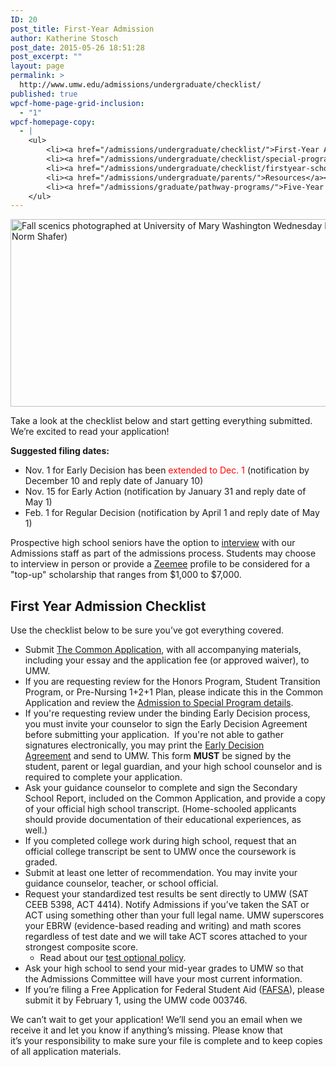 ```yaml
---
ID: 20
post_title: First-Year Admission
author: Katherine Stosch
post_date: 2015-05-26 18:51:28
post_excerpt: ""
layout: page
permalink: >
  http://www.umw.edu/admissions/undergraduate/checklist/
published: true
wpcf-home-page-grid-inclusion:
  - "1"
wpcf-homepage-copy:
  - |
    <ul>
     	<li><a href="/admissions/undergraduate/checklist/">First-Year Admission Checklist</a></li>
     	<li><a href="/admissions/undergraduate/checklist/special-programs/">Admission to Special Programs</a></li>
     	<li><a href="/admissions/undergraduate/checklist/firstyear-scholarships/">First-Year Scholarships</a></li>
     	<li><a href="/admissions/undergraduate/parents/">Resources</a></li>
     	<li><a href="/admissions/graduate/pathway-programs/">Five-Year Pathways</a></li>
    </ul>
---
```

<img class="alignnone wp-image-48248 size-full" src="http://www.umw.edu/admissions/wp-content/uploads/sites/6/2015/05/FER-Fall-Scene.jpg" alt="Fall scenics photographed at University of Mary Washington Wednesday November 17, 2010. (Photo by Norm Shafer)" width="700" height="300" />

Take a look at the checklist below and start getting everything submitted. We’re excited to read your application!

<strong>Suggested filing dates:</strong>
<ul>
 	<li>Nov. 1 for Early Decision has been <span style="color: #ff0000">extended to Dec. 1 </span>(notification by December 10 and reply date of January 10)</li>
 	<li>Nov. 15 for Early Action (notification by January 31 and reply date of May 1)</li>
 	<li>Feb. 1 for Regular Decision (notification by April 1 and reply date of May 1)</li>
</ul>
Prospective high school seniors have the option to <a href="https://umw.askadmissions.net/Portal/EI/GroupUrl?gid=53045964a5260b561642578a0eff909e407e44">interview</a> with our Admissions staff as part of the admissions process. Students may choose to interview in person or provide a <a href="https://www.zeemee.com/">Zeemee</a> profile to be considered for a "top-up" scholarship that ranges from $1,000 to $7,000.
<h2>First Year Admission Checklist</h2>
Use the checklist below to be sure you’ve got everything covered.
<ul>
 	<li>Submit <a href="https://apply.commonapp.org/Login">The Common Application</a>, with all accompanying materials, including your essay and the application fee (or approved waiver), to UMW.</li>
 	<li>If you are requesting review for the Honors Program, Student Transition Program, or Pre-Nursing 1+2+1 Plan, please indicate this in the Common Application and review the <a href="http://www.umw.edu/admissions/undergraduate/checklist/special-programs/">Admission to Special Program details</a>.</li>
 	<li>If you're requesting review under the binding Early Decision process, you must invite your counselor to sign the Early Decision Agreement before submitting your application.  If you're not able to gather signatures electronically, you may print the <a href="http://www.umw.edu/admissions/wp-content/uploads/sites/6/2015/05/Early_Decision_Agreement.pdf">Early Decision Agreement</a> and send to UMW. This form <strong>MUST</strong> be signed by the student, parent or legal guardian, and your high school counselor and is required to complete your application.</li>
 	<li>Ask your guidance counselor to complete and sign the Secondary School Report, included on the Common Application, and provide a copy of your official high school transcript. (Home-schooled applicants should provide documentation of their educational experiences, as well.)</li>
 	<li>If you completed college work during high school, request that an official college transcript be sent to UMW once the coursework is graded.</li>
 	<li>Submit at least one letter of recommendation. You may invite your guidance counselor, teacher, or school official.</li>
 	<li>Request your standardized test results be sent directly to UMW (SAT CEEB 5398, ACT 4414). Notify Admissions if you’ve taken the SAT or ACT using something other than your full legal name. UMW superscores your EBRW (evidence-based reading and writing) and math scores regardless of test date and we will take ACT scores attached to your strongest composite score.
<ul>
 	<li>Read about our <a href="/admissions/undergraduate/checklist/test-optional/">test optional policy</a>.</li>
</ul>
</li>
 	<li>Ask your high school to send your mid-year grades to UMW so that the Admissions Committee will have your most current information.</li>
 	<li>If you’re filing a Free Application for Federal Student Aid (<a href="https://fafsa.ed.gov/">FAFSA</a>), please submit it by February 1, using the UMW code 003746.</li>
</ul>
We can’t wait to get your application! We’ll send you an email when we receive it and let you know if anything’s missing. Please know that it’s your responsibility to make sure your file is complete and to keep copies of all application materials.